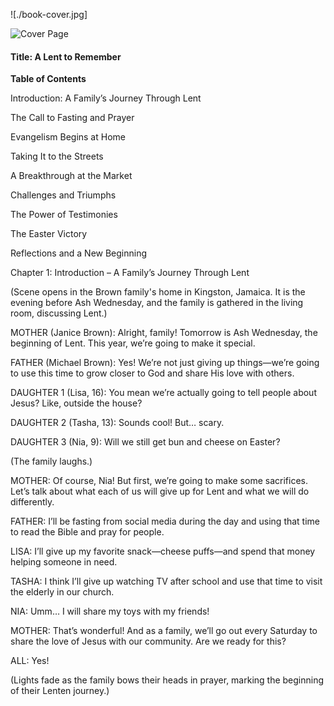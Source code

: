 ![./book-cover.jpg]

![Cover Page](book-cover.png "This isthe book cover")



#### Title: A Lent to Remember

**Table of Contents**

Introduction: A Family’s Journey Through Lent

The Call to Fasting and Prayer

Evangelism Begins at Home

Taking It to the Streets

A Breakthrough at the Market

Challenges and Triumphs

The Power of Testimonies

The Easter Victory

Reflections and a New Beginning

Chapter 1: Introduction – A Family’s Journey Through Lent

(Scene opens in the Brown family's home in Kingston, Jamaica. It is the evening before Ash Wednesday, and the family is gathered in the living room, discussing Lent.)

MOTHER (Janice Brown): Alright, family! Tomorrow is Ash Wednesday, the beginning of Lent. This year, we’re going to make it special.

FATHER (Michael Brown): Yes! We’re not just giving up things—we’re going to use this time to grow closer to God and share His love with others.

DAUGHTER 1 (Lisa, 16): You mean we’re actually going to tell people about Jesus? Like, outside the house?

DAUGHTER 2 (Tasha, 13): Sounds cool! But… scary.

DAUGHTER 3 (Nia, 9): Will we still get bun and cheese on Easter?

(The family laughs.)

MOTHER: Of course, Nia! But first, we’re going to make some sacrifices. Let’s talk about what each of us will give up for Lent and what we will do differently.

FATHER: I’ll be fasting from social media during the day and using that time to read the Bible and pray for people.

LISA: I’ll give up my favorite snack—cheese puffs—and spend that money helping someone in need.

TASHA: I think I’ll give up watching TV after school and use that time to visit the elderly in our church.

NIA: Umm… I will share my toys with my friends!

MOTHER: That’s wonderful! And as a family, we’ll go out every Saturday to share the love of Jesus with our community. Are we ready for this?

ALL: Yes!

(Lights fade as the family bows their heads in prayer, marking the beginning of their Lenten journey.)
